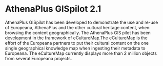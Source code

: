 # AthenaPlus GISpilot 2.1
AthenaPlus GISpilot has been developed to demonstrate the use and re-use of Europeana, AthenaPlus and the other cultural heritage content, when browsing the content geographically. The AthenaPlus GIS pilot has been development in the framework of eCultureMap.The eCultureMap is the effort of the Europeana partners to put their cultural content on the one single geographical knowledge map when ingesting their metadata to Europeana. The eCultureMap currently displays more than 2 million objects from several Europeana projects.
